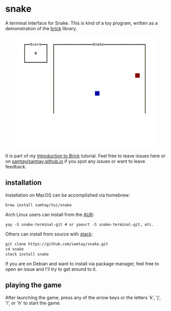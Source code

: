 # snake

A terminal interface for Snake. This is kind of a toy program, written as a demonstration of the
[brick](https://hackage.haskell.org/package/brick-0.18) library.

<p align="center">
  <img src="./docs/img/example.gif"/>
</p>

It is part of my [Introduction to Brick](https://samtay.github.io/posts/introduction-to-brick)
tutorial. Feel free to leave issues here or on
[samtay/samtay.github.io](https://github.com/samtay/samtay.github.io)
if you spot any issues or want to leave feedback.

## installation
Installation on MacOS can be accomplished via homebrew:
```shell
brew install samtay/tui/snake
```
Arch Linux users can install from the [AUR](https://aur.archlinux.org/packages/snake-terminal-git/):
```shell
yay -S snake-terminal-git # or yaourt -S snake-terminal-git, etc.
```
Others can install from source with [stack](https://docs.haskellstack.org/en/stable/README/#how-to-install):
```shell
git clone https://github.com/samtay/snake.git
cd snake
stack install snake
```
If you are on Debian and want to install via package manager, feel free to open an issue and I'll try to get around to it.

## playing the game

After launching the game, press any of the arrow keys or the letters 'k', 'j', 'l', or 'h' to start the game.
